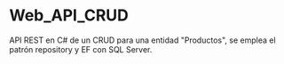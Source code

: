 # Web_API_CRUD
 API REST en C# de un CRUD para una entidad "Productos", se emplea el patrón repository y EF con SQL Server.
